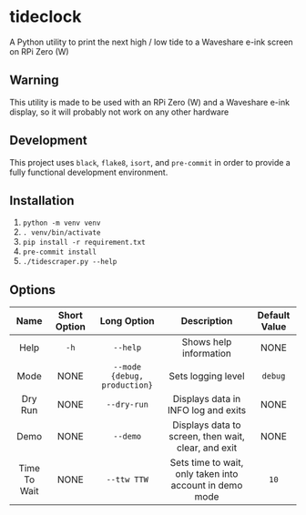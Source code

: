# tideclock

A Python utility to print the next high / low tide to a Waveshare e-ink screen
on RPi Zero (W)

## Warning

This utility is made to be used with an RPi Zero (W) and a Waveshare e-ink
display, so it will probably not work on any other hardware

## Development

This project uses `black`, `flake8`, `isort`, and `pre-commit` in order to
provide a fully functional development environment.

## Installation

1) `python -m venv venv`
2) `. venv/bin/activate`
3) `pip install -r requirement.txt`
4) `pre-commit install`
5) `./tidescraper.py --help`

## Options

|     Name     | Short Option |         Long Option          |                       Description                       | Default Value |
|:------------:|:------------:|:----------------------------:|:-------------------------------------------------------:|:-------------:|
|     Help     |     `-h`     |           `--help`           |                 Shows help information                  |     NONE      |
|     Mode     |     NONE     | `--mode {debug, production}` |                   Sets logging level                    |    `debug`    |
|   Dry Run    |     NONE     |         `--dry-run`          |           Displays data in INFO log and exits           |     NONE      |
|     Demo     |     NONE     |           `--demo`           |   Displays data to screen, then wait, clear, and exit   |     NONE      |
| Time To Wait |     NONE     |         `--ttw TTW`          | Sets time to wait, only taken into account in demo mode |     `10`      |
